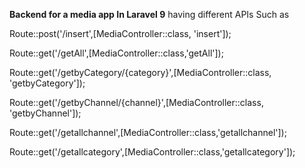 **Backend for a media app In Laravel 9**
having different APIs
Such as 


Route::post('/insert',[MediaController::class, 'insert']);

Route::get('/getAll',[MediaController::class,'getAll']);

Route::get('/getbyCategory/{category}',[MediaController::class, 'getbyCategory']);

Route::get('/getbyChannel/{channel}',[MediaController::class, 'getbyChannel']);

Route::get('/getallchannel',[MediaController::class,'getallchannel']);

Route::get('/getallcategory',[MediaController::class,'getallcategory']);
